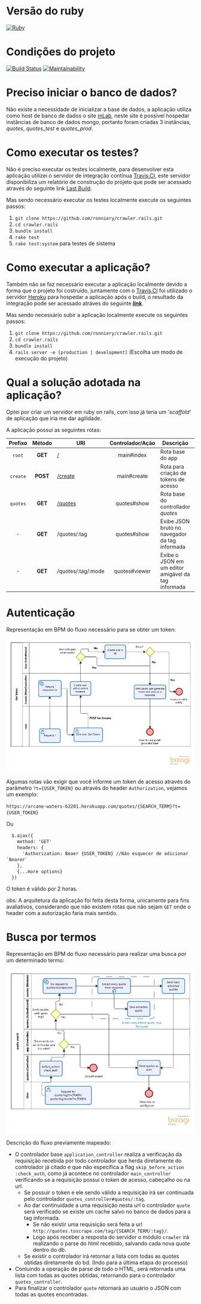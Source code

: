 # Versão do ruby
  [![Ruby](https://img.shields.io/badge/ruby-2.5.3p105-yellowgreen.svg)](https://rubyinstaller.org/downloads/)  

# Condições do projeto
  [![Build Status](https://travis-ci.org/ronniery/crawler.rails.svg?branch=master)](https://travis-ci.org/ronniery/crawler.rails) 
  [![Maintainability](https://api.codeclimate.com/v1/badges/b52e77b44859c59e640c/maintainability)](https://codeclimate.com/github/ronniery/crawler.rails/maintainability)
  
# Preciso iniciar o banco de dados?
  Não existe a necessidade de inicializar a base de dados, a aplicação utiliza como host de banco de dados o site [mLab](https://mlab.com/), neste site é possível
  hospedar instâncias de banco de dados mongo, portanto foram criadas 3 instâncias, *quotes*, *quotes_test* e *quotes_prod*. 

# Como executar os testes?
  Não é preciso executar os testes localmente, para desenvolver esta aplicação utilizei o servidor de integração contínua
  [Travis.CI](https://travis-ci.org), este servidor disponibiliza um relatório de construção do projeto que pode ser acessado através do seguinte link [Last Build](https://travis-ci.org/ronniery/crawler.rails).
  
  Mas sendo necessário executar os testes localmente execute os seguintes passos: <br>
  
  1. `git clone https://github.com/ronniery/crawler.rails.git`
  2. `cd crawler.rails`
  3. `bundle install`
  4. `rake test`
  5. `rake test:system` para testes de sistema

# Como executar a aplicação?
  Também não se faz necessário executar a aplicação localmente devido a forma que o projeto foi costruído, juntamente com o [Travis.CI](https://travis-ci.org)
  foi utilizado o servidor [Heroku](https://www.heroku.com/) para hospedar a aplicação após o build, o resultado da integração pode ser acessado atráves do seguinte <b>*[link](https://arcane-waters-62201.herokuapp.com/)*</b>.
  
  Mas sendo necessário subir a aplicação localmente execute os seguintes passos:
  
  1. `git clone https://github.com/ronniery/crawler.rails.git`
  2. `cd crawler.rails`
  3. `bundle install`
  4. `rails server -e [production | development]` (Escolha um modo de execução do projeto)

# Qual a solução adotada na aplicação?
  Optei por criar um servidor em ruby on rails, com isso já teria um *'scaffold'* de aplicação que iria me dar agilidade. 
  
  A aplicação possui as seguintes rotas:
  
  | Prefixo | Método | URI  | Controlador/Ação | Descrição | Seguro
  | :---: | :---: | --- | :---: | --- | :---: |
  | `root` | **GET** | [/](https://arcane-waters-62201.herokuapp.com/) | main#index | Rota base do app | ✗ |
  | `create` | **POST** | [/create](https://arcane-waters-62201.herokuapp.com/create) | main#create | Rota para criação de tokens de acesso | ✗ |
  | `quotes` | **GET** | [/quotes](https://arcane-waters-62201.herokuapp.com/quotes) | quotes#show | Rota base do controllador *quotes* | ✓ |
  | - | **GET** | /quotes/:tag | quotes#show | Exibe JSON bruto no navegador da tag informada | ✓ |
  | - | **GET** | /quotes/:tag/:mode | quotes#viewer | Exibe o JSON em um editor amigável da tag informada | ✓ |
  
  # Autenticação
  
  Representação em BPM do fluxo necessário para se obter um token:
  
  ![token_creation.png](https://github.com/ronniery/crawler.rails/blob/master/artifacts/token_creation.png)
  
  Algumas rotas vão exigir que você informe um token de acesso através do parâmetro `?t={USER_TOKEN}` ou através do header `Authorization`, 
  vejamos um exemplo:
  
  `https://arcane-waters-62201.herokuapp.com/quotes/{SEARCH_TERM}?t={USER_TOKEN}`
  
  Ou
  
  ```
    $.ajax({
      method: 'GET'
      headers: {
        'Authorization: Beaer {USER_TOKEN} //Não esquecer de adicionar `Bearer`
      },
      {...more options}
    })
  ```
  
   O token é válido por 2 horas.
  
  obs: A arquitetura da aplicação foi feita desta forma, unicamente para fins avaliativos, considerando que não existem rotas que não sejam `GET`
  onde o header com a autorização faria mais sentido.
  
  # Busca por termos
  
  Representação em BPM do fluxo necessário para realizar uma busca por um determinado termo:
  
  ![token_creation.png](https://github.com/ronniery/crawler.rails/blob/master/artifacts/quote_search.png)
  
  Descrição do fluxo previamente mapeado:
  
  * O controlador base `application_controller` realiza a verificação da requisição recebida por todo controlador que herda diretamente do controlador já citado e que não especifica a flag `skip_before_action :check_auth`,
  como já acontece no controlador `main_controller` verificando se a requisição possui o token de acesso, cabeçalho ou na url.
    - Se possuir o token e ele sendo válido a requisição irá ser continuada pelo controlador `quotes_controller#quotes/:tag`.
    - Ao dar continuidade a uma requisição nesta url o controlador `quote` será verificado se existe um cache salvo no banco de dados para a tag informada.
      - Se não existir uma requisição será feita a url `http://quotes.toscrape.com/tag/{SEARCH_TERM/:tag}/`.
      - Logo após receber a resposta do servidor o módulo `crawler` irá realizando o parse do html recebido, salvando cada nova quote dentro do db.
    - Se existir o controlador irá retornar a lista com todas as quotes obtidas diretamente do bd. (Indo para a última etapa do processo)
  * Conluindo a operação de parse de todo o HTML, será retornada uma lista com todas as quotes obtidas, retornando para o controlador `quotes_controller`.
  * Para finalizar o controlador `quote` retornará ao usuário o JSON com todas as quotes encontradas.

  

